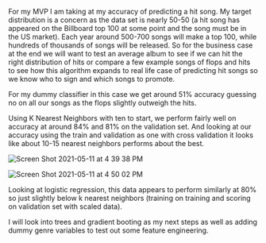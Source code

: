 For my MVP I am taking at my accuracy of predicting a hit song.  My target distribution is a concern as the data set is nearly 50-50 (a hit song has appeared on the Billboard top 100 at some point and the song must be in the US market).  Each year around 500-700 songs will make a top 100, while hundreds of thousands of songs will be released.  So for the business case at the end we will want to test an average album to see if we can hit the right distribution of hits or compare a few example songs of flops and hits to see how this algorithm expands to real life case of predicting hit songs so we know who to sign and which songs to promote.

For my dummy classifier in this case we get around 51% accuracy guessing no on all our songs as the flops slightly outweigh the hits.


Using K Nearest Neighbors with ten to start, we perform fairly well on accuracy at around 84% and 81% on the validation set. And looking at our accuracy using the train and validation as one with cross validation it looks like about 10-15 nearest neighbors performs about the best.



![Screen Shot 2021-05-11 at 4 39 38 PM](https://user-images.githubusercontent.com/19785958/117888313-7fce2200-b277-11eb-9ca1-fcf7fdb0abf4.png)

![Screen Shot 2021-05-11 at 4 50 02 PM](https://user-images.githubusercontent.com/19785958/117889320-f91a4480-b278-11eb-8fe1-e0952fcad440.png)


Looking at logistic regression, this data appears to perform similarly at 80% so just slightly below k nearest neighbors (training on training and scoring on validation set with scaled data).  

I will look into trees and gradient booting as my next steps as well as adding dummy genre variables to test out some feature engineering. 
